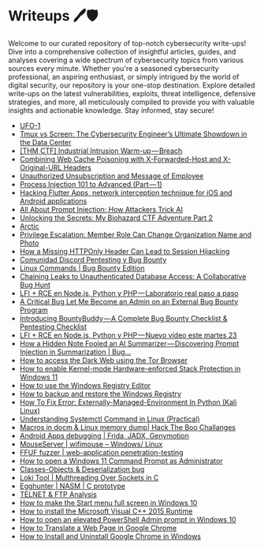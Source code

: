 # Writeups 🖊️🛡️
Welcome to our curated repository of top-notch cybersecurity write-ups! Dive into a comprehensive collection of insightful articles, guides, and analyses covering a wide spectrum of cybersecurity topics from various sources every minute. Whether you're a seasoned cybersecurity professional, an aspiring enthusiast, or simply intrigued by the world of digital security, our repository is your one-stop destination. Explore detailed write-ups on the latest vulnerabilities, exploits, threat intelligence, defensive strategies, and more, all meticulously compiled to provide you with valuable insights and actionable knowledge. Stay informed, stay secure!
<!-- WRITEUPS:START -->
- [UFO-1](https://infosecwriteups.com/ufo-1-9704de6b6da4?source=rss----7b722bfd1b8d---4)
- [Tmux vs Screen: The Cybersecurity Engineer’s Ultimate Showdown in the Data Center](https://infosecwriteups.com/tmux-vs-screen-the-cybersecurity-engineers-ultimate-showdown-in-the-data-center-696b9573b8b9?source=rss----7b722bfd1b8d---4)
- [[THM CTF] Industrial Intrusion Warm-up — Breach](https://infosecwriteups.com/thm-ctf-industrial-intrusion-warm-up-breach-5f3d1b18b4ca?source=rss----7b722bfd1b8d---4)
- [Combining Web Cache Poisoning with X-Forwarded-Host and X-Original-URL Headers](https://infosecwriteups.com/combining-web-cache-poisoning-with-x-forwarded-host-and-x-original-url-headers-6d71d8d1f1f7?source=rss----7b722bfd1b8d---4)
- [Unauthorized Unsubscription and Message of Employee](https://infosecwriteups.com/unauthorized-unsubscription-employee-bf36d81e3e8d?source=rss----7b722bfd1b8d---4)
- [Process Injection 101 to Advanced &lpar;Part — 1&rpar;](https://infosecwriteups.com/process-injection-101-to-advanced-part-1-ead719f31a7f?source=rss----7b722bfd1b8d---4)
- [Hacking Flutter Apps, network interception technique for iOS and Android applications](https://infosecwriteups.com/hacking-flutter-apps-network-interception-technique-for-ios-and-android-applications-4f79d065fb29?source=rss----7b722bfd1b8d---4)
- [All About Prompt Injection: How Attackers Trick AI](https://infosecwriteups.com/all-about-prompt-injection-how-attackers-trick-ai-56ef7e9baa06?source=rss----7b722bfd1b8d---4)
- [Unlocking the Secrets: My Biohazard CTF Adventure Part 2](https://infosecwriteups.com/unlocking-the-secrets-my-biohazard-ctf-adventure-part-2-5d8a234f6316?source=rss----7b722bfd1b8d---4)
- [Arctic](https://infosecwriteups.com/arctic-83a0be82fc64?source=rss----7b722bfd1b8d---4)
- [Privilege Escalation: Member Role Can Change Organization Name and Photo](https://medium.com/@HBlackGhost/privilege-escalation-member-role-can-change-organization-name-and-photo-702e00786a42?source=rss------bug_bounty_writeup-5)
- [How a Missing HTTPOnly Header Can Lead to Session Hijacking](https://mukibas37.medium.com/how-a-missing-httponly-header-can-lead-to-session-hijacking-b161a0db6607?source=rss------bug_bounty_writeup-5)
- [Comunidad Discord Pentesting y Bug Bounty](https://gorkaaa.medium.com/comunidad-discord-pentesting-y-bug-bounty-b51c9cd322b4?source=rss------bug_bounty_writeup-5)
- [Linux Commands | Bug Bounty Edition](https://al1k0k.medium.com/linux-commands-bug-bounty-edition-3f89f9452793?source=rss------bug_bounty_writeup-5)
- [Chaining Leaks to Unauthenticated Database Access: A Collaborative Bug Hunt](https://cybersecuritywriteups.com/chaining-leaks-to-unauthenticated-database-access-a-collaborative-bug-hunt-725f9849fd04?source=rss------bug_bounty_writeup-5)
- [LFI + RCE en Node.js, Python y PHP — Laboratorio real paso a paso](https://gorkaaa.medium.com/lfi-rce-en-node-js-python-y-php-laboratorio-real-paso-a-paso-4a3b4f1089c3?source=rss------bug_bounty_writeup-5)
- [A Critical Bug Let Me Become an Admin on an External Bug Bounty Program](https://ln0rag.medium.com/a-critical-bug-let-me-become-an-admin-on-an-external-bug-bounty-program-e76733ca07eb?source=rss------bug_bounty_writeup-5)
- [Introducing BountyBuddy — A Complete Bug Bounty Checklist &amp; Pentesting Checklist](https://infosecwriteups.com/introducing-bountybuddy-a-complete-bug-bounty-checklist-pentesting-checklist-a60bd1d899eb?source=rss------bug_bounty_writeup-5)
- [LFI + RCE en Node.js, Python y PHP — Nuevo vídeo este martes 23](https://gorkaaa.medium.com/lfi-rce-en-node-js-python-y-php-nuevo-v%C3%ADdeo-este-martes-23-370c1a0e84d9?source=rss------bug_bounty_writeup-5)
- [How a Hidden Note Fooled an AI Summarizer — Discovering Prompt Injection in Summarization | Bug…](https://infosecwriteups.com/how-a-hidden-note-fooled-an-ai-summarizer-discovering-prompt-injection-in-summarization-bug-8bc189b37704?source=rss------bug_bounty_writeup-5)
- [How to access the Dark Web using the Tor Browser](https://www.bleepingcomputer.com/tutorials/how-to-access-the-dark-web-using-the-tor-browser/)
- [How to enable Kernel-mode Hardware-enforced Stack Protection in Windows 11](https://www.bleepingcomputer.com/tutorials/how-to-enable-kernel-mode-hardware-enforced-stack-protection-in-windows-11/)
- [How to use the Windows Registry Editor](https://www.bleepingcomputer.com/tutorials/how-to-use-the-windows-registry-editor/)
- [How to backup and restore the Windows Registry](https://www.bleepingcomputer.com/tutorials/how-to-backup-and-restore-the-windows-registry/)
- [How To Fix Error: Externally-Managed-Environment In Python &lpar;Kali Linux&rpar;](https://technicalnavigator.in/how-to-fix-error-externally-managed-environment-in-python-kali-linux/)
- [Understanding Systemctl Command in Linux &lpar;Practical&rpar;](https://technicalnavigator.in/understanding-systemctl-command-in-linux-practical/)
- [Macros in docm &amp; Linux memory dump| Hack The Boo  Challanges](https://technicalnavigator.in/macros-in-docm-linux-memory-dump-hack-the-boo-challanges/)
- [Android Apps debugging |  Frida, JADX, Genymotion](https://technicalnavigator.in/android-apps-debugging-frida-jadx-genymotion/)
- [MouseServer | wifimouse – Windows/ Linux](https://technicalnavigator.in/mouseserver-wifimouse-windows-linux/)
- [FFUF fuzzer | web-application penetration-testing](https://technicalnavigator.in/ffuf-fuzzer-web-application-penetration-testing/)
- [How to open a Windows 11 Command Prompt as Administrator](https://www.bleepingcomputer.com/tutorials/how-to-open-a-windows-11-command-prompt-as-administrator/)
- [Classes-Objects &amp; Deserialization bug](https://technicalnavigator.in/classes-objects-deserialization-bug/)
- [Loki Tool | Multhreading Over Sockets in C](https://technicalnavigator.in/loki-tool-multhreading-over-sockets-in-c/)
- [Egghunter | NASM | C prototype](https://technicalnavigator.in/egghunter-nasm-c-prototype/)
- [TELNET &amp; FTP Analysis](https://technicalnavigator.in/telnet-ftp-analysis/)
- [How to make the Start menu full screen in Windows 10](https://www.bleepingcomputer.com/tutorials/how-to-make-the-start-menu-full-screen-in-windows-10/)
- [How to install the Microsoft Visual C++ 2015 Runtime](https://www.bleepingcomputer.com/tutorials/how-to-install-the-microsoft-visual-c-2015-runtime/)
- [How to open an elevated PowerShell Admin prompt in Windows 10](https://www.bleepingcomputer.com/tutorials/how-to-open-an-elevated-powershell-admin-prompt-in-windows-10/)
- [How to Translate a Web Page in Google Chrome](https://www.bleepingcomputer.com/tutorials/how-to-translate-a-web-page-in-google-chrome/)
- [How to Install and Uninstall Google Chrome in Windows](https://www.bleepingcomputer.com/tutorials/how-to-install-and-uninstall-google-chrome-in-windows/)
<!-- WRITEUPS:END -->
